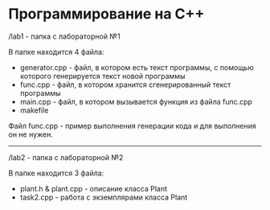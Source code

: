 # Программирование на C++

/lab1 - папка с лабораторной №1

В папке находится 4 файла:

 - generator.cpp - файл, в котором есть текст программы, с помощью которого генерируется текст новой программы
 - func.cpp - файл, в котором хранится сгенерированный текст программы
 - main.cpp - файл, в котором вызывается функция из файла func.cpp
 - makefile

Файл func.cpp - пример выполнения генерации кода и для выполнения он не нужен.

---

/lab2 - папка с лабораторной №2

В папке находится 3 файла:

 - plant.h & plant.cpp - описание класса Plant
 - task2.cpp - работа с экземплярами класса Plant
